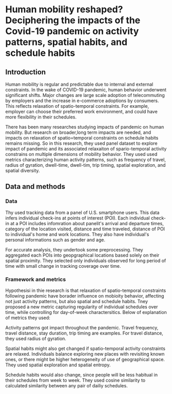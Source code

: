 # Human mobility reshaped? Deciphering the impacts of the Covid-19 pandemic on activity patterns, spatial habits, and schedule habits

## Introduction

Human mobility is regular and predictable due to internal and external constraints. In the wake of COVID-19 pandemic, human behavior underwent significant shifts. Major changes are large scale adoption of telecommuting by employers and the increase in e-commerce adoptions by consumers. This reflects relaxation of spatio-temporal constraints. For example, employer can choose their preferred work environment, and could have more flexibility in their schedules.

There has been many researches studying impacts of pandemic on human mobility. But research on broader,long term impacts are needed, and impacts on relaxation of spatio=temporal constraints on schedule habits remains missing. So in this research, they used panel dataset to explore impact of pandemic and its associated relaxaiton of spario-temporal activity constrains on multiple dimensions of mobility behavior. They used used metrics characterizing human activity patterns, such as frequency of travel, radius of gyration, dwell-time, dwell-tim, trip timing, spatial exploration, and spatial diversity. 

## Data and methods
### Data
Thy used tracking data from a panel of U.S. smartphone users. This data infers individual check-ins at points of interest (POI). Each individual check-in at a POI includes infomration about panelit's arrival and departure times, category of the location visited, distance and time traveled, distance of POI to individual's home and work locations. They also have individual's personal informations such as gender and age. 

For accurate analysis, they undertook some preprocessing. They aggregated each POIs into geopgraphical locations based solely on their spatial proximity. They selected only individuals observed for long period of time with small change in tracking coverage over time. 

### Framework and metrics

Hypothesisi in thie research is that relaxation of spatio-temporal constraints following pandemic have borader influence on mobioity behavior, affecting not just activity patterns, but also spatial and schedule habits. Tney proposed a new metric capturing regularity of individual schedules over time, while controlling for day-of-week charactersitics. Below of explanation of metrics they used:

Activity patterns got impact throughout the pandemic. Travel frequency, travel distance, stay duration, trip timing are examples. For travel distance, they used radius of gyration. 

Spatial habits might also get changed if spatio-temporal activity constraints are relaxed. Individuals balance exploring new places with revisiting known ones, or there might be higher heterogeneity of use of geographical space. They used spatial exploration and spatial entropy.

Schedule habits would also change, since people will be less habitual in their schedules from week to week. They used cosine similarity to calculated similarity between any pair of dailiy schedules.
